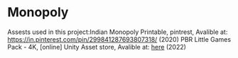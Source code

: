 # Monopoly
 
 Assests used in this project:Indian Monopoly Printable, pintrest, Avalible at: https://in.pinterest.com/pin/299841287693807318/ (2020)
PBR Little Games Pack - 4K, [online] Unity Asset store, Avalible at: [here](https://assetstore.unity.com/packages/3d/props/pbr-little-games-pack-4k-237164) (2022)
